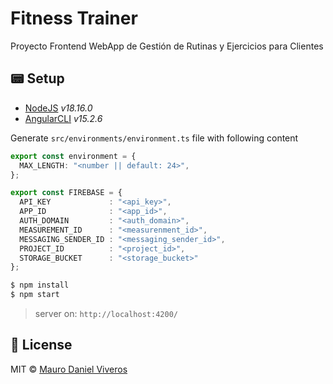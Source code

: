 # Fitness Trainer
Proyecto Frontend WebApp de Gestión de Rutinas y Ejercicios para Clientes


## 📟 Setup
- [NodeJS](https://nodejs.org) _v18.16.0_
- [AngularCLI](https://angular.io) _v15.2.6_

Generate `src/environments/environment.ts` file with following content


```typescript
export const environment = {
  MAX_LENGTH: "<number || default: 24>",
};

export const FIREBASE = {
  API_KEY             : "<api_key>",
  APP_ID              : "<app_id>",
  AUTH_DOMAIN         : "<auth_domain>",
  MEASUREMENT_ID      : "<measurenment_id>",
  MESSAGING_SENDER_ID : "<messaging_sender_id>",
  PROJECT_ID          : "<project_id>",
  STORAGE_BUCKET      : "<storage_bucket>"
};

```

```bash
$ npm install
$ npm start
```

> server on: `http://localhost:4200/`

## 📜 License
MIT © [Mauro Daniel Viveros](https://github.com/maurodviveros)
